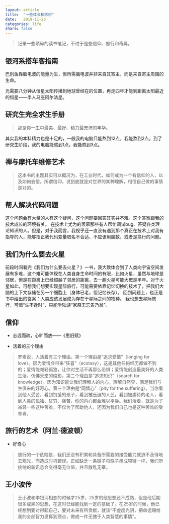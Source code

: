 ```yaml
---
layout: article
title:  "一些体会和感想"
date:   2019-11-25
categories: life
share: false
---
```


> 记录一些琐碎的读书笔记，不过于是些信仰、旅行和奇异。

## 银河系搭车客指南

巴别鱼靠脑电波的能量为生，但所需脑电波并非来自其寄主，而是来自寄主周围的生命。

光需要八分钟从恒星太阳传播到地球曾经在的位置，再走四年才能到距离太阳最近的恒星——半人马座阿尔法星。

## 研究生完全求生手册

>那是你一生中最美、最好、精力最充沛的年华。

其实我的本科精力也是十足的，一般我的电脑只能熬到12点，我能熬到2点。到了研究生阶段，我的电脑能熬到1点，我能熬到3点。

## 禅与摩托车维修艺术

> 这本书的主题其实可以概况为，在工业时代，如何成为一个有信仰的人，以及如何去信。所谓信仰，说到底就是对世界的某种理解，相信自己做的事情是对的。

## 帮人解决代码问题

这个问题会有大量的人有这个疑问，这个问题要回答其实并不难。这个答案跟我的技术成长的环境有关。
在技术上尤为的羡慕那些有人帮忙调试bug、答疑各类理论知识的人。但是，对于我而言，我视乎还一直没有遇到那个真正在技术上对我有指导的人，能够指正我代码变量取名不合适、不应该用魔数，或者是换行的问题。

## 我们为什么要去火星

前段时间看完《我们为什么要去火星？》一书，我大致体会到了人类向宇宙空间发展有多难，这个难可能体现在人类自身生命时间的有限，比如火星，虽然与地球是邻居，但是在距离上已经超越了邻居的距离，去一趟火星可能大概是半年。对于火星如此，可想我们想要实现星际旅行，可能需要依靠记忆切换的技术了，把我们大脑的上下文存储在另一个细胞上（身体已老，但记忆长存）。
回到问题上，也正是书中给出的答案：人类应该发展成为存在于星际之间的物种。
我也想去星际旅行，可惜“生不逢时”，只能学陆游“家祭无忘告乃翁”。

## 信仰

- 志远而疏，心旷而放——《思旧赋》

- 活着的三个理由

> 罗素说，人活着有三个理由。第一个理由是“追求爱情”（longing for love）。因为爱情会带来“狂喜”（ecstasy），这是其他任何经历都做不到的；爱情能减轻孤独，让你对生活不再那么恐惧；爱情能创造最美好的人类生活，仿佛天堂的缩影。第二个理由是“追求知识”（search for knowledge）。因为知识能让我们理解人的内心，理解自然界，满足我们与生俱来的好奇心。第三个理由是“同情心”（pity for the suffering）。当你看到他人受苦，看到饥饿的孩子，看到被压迫的人民，看到被虐待的老人，看到人类的孤独、贫穷、痛苦，你的内心都会难以平静。我们活着，就是为了减轻一些这种苦难，不仅为了帮助他人，还因为我们自己也是这种苦难的受害者。

## 旅行的艺术（阿兰·德波顿）

- 好奇心

>旅行的一个危险是，我们还没有积累和具备所需要的接受能力就迫不及待地去观光，而造成时机错误。正如缺乏一条链子将珠子串成项链一样，我们所接纳的新讯息会变得毫无价值，并且散乱无章。

## 王小波传

>王小波和李银河相恋的时候才25岁，25岁的他思想还不成熟，但是他后期很多成熟的思想，在这时已经能找到一定的基础了。在25岁的时候，他已经想到要对得起自己，要对未来有所贡献，就该“不虚度光阴，把命运赐给我的全部智力发挥到顶点，做成一件无愧于人类智慧的事情”。

